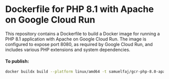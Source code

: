 # Dockerfile for PHP 8.1 with Apache on Google Cloud Run

This repository contains a Dockerfile to build a Docker image for running a PHP 8.1 application with Apache on Google Cloud Run. The image is configured to expose port 8080, as required by Google Cloud Run, and includes various PHP extensions and system dependencies.

#### To publish:
```sh
docker buildx build --platform linux/amd64 -t samuelfaj/gcr-php-8.0-apache-extensions:amd64 . --push
```